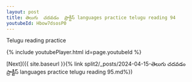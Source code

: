 ```yaml
---
layout: post
title: తెలుగు  చదవడం  ప్రాక్టీస్ languages practice telugu reading 94
youtubeId: Hbow7dsosP0
---
```

 
 
Telugu reading practice
 
 
 
 
 


{% include youtubePlayer.html id=page.youtubeId %}
 
[Next]({{ site.baseurl }}{% link  split2/_posts/2024-04-15-తెలుగు  చదవడం  ప్రాక్టీస్ languages practice telugu reading 95.md%})
 
